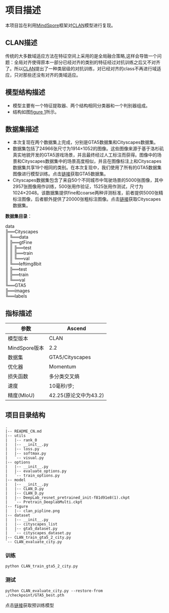  # 项目描述
 
本项目旨在利用[MindSpore](https://www.mindspore.cn/install/en)框架对[CLAN](http://openaccess.thecvf.com/content_CVPR_2019/papers/Luo_Taking_a_Closer_Look_at_Domain_Shift_Category-Level_Adversaries_for_CVPR_2019_paper.pdf)模型进行复现。

## CLAN描述

传统的大多数域适应方法在特征空间上采用的是全局融合策略,这样会导致一个问题：全局对齐使得原本一部分已经对齐的类别的特征经过对抗训练之后又不对齐了。所以[CLAN](http://openaccess.thecvf.com/content_CVPR_2019/papers/Luo_Taking_a_Closer_Look_at_Domain_Shift_Category-Level_Adversaries_for_CVPR_2019_paper.pdf)提出了一种类层级的对抗训练，对已经对齐的class不再进行域适应，只对那些还没有对齐的类域适应。

## 模型结构描述

- 模型主要有一个特征提取器、两个结构相同分类器和一个判别器组成。
- 结构如图[figure 1](./figure/clan_pipline.png)所示。

## 数据集描述


- 本次复现在两个数据集上完成，分别是GTA5数据集和Cityscapes数据集。
- 数据集包括了24966张尺寸为1914×1052的图像。这些图像来源于基于洛杉矶真实地貌开发的GTA5游戏场景，并且最终经过人工标注而获得。图像中的场景和Cityscapes数据集中的场景高度相似，并且在图像标注上和Cityscapes数据集共享19个相同的类别。在本次复现中，我们使用了所有的GTA5数据集图像进行模型训练。点击[链接]( https://download.visinf.tu-darmstadt.de/data/from_games/ )获取GTA5数据集。
- Cityscapes数据集包含了来自50个不同城市中驾驶场景的5000张图像，其中2957张图像用作训练，500张用作验证，1525张用作测试，尺寸为1024×2048。该数据集提供fine和coarse两种评测标准，前者提供5000张精标注图像，后者额外提供了20000张粗标注图像。点击[链接]( https://www.cityscapes-dataset.com/ )获取Cityscapes数据集。

**数据集目录**：

data  
╠══Cityscapes  
║      ╚══data  
║              ╠══gtFine  
║              ║     ╠══test  
║              ║     ╠══train  
║              ║     ╚══val  
║              ╚══leftimg8bit  
║                      ╠══test  
║                      ╠══train  
║                      ╚══val  
╚══GTA5  
        ╠══images  
        ╚══labels 

## 指标描述


| 参数          | Ascend           |
|-------------|------------------|
| 模型版本        | CLAN             |
| MindSpore版本 | 2.2              |
| 数据集         | GTA5/Cityscapes  |
| 优化器         | Momentum         |
| 损失函数        | 多分类交叉熵           |
| 速度          | 10毫秒/步;          |
| 精度(MIoU)    | 42.25(原论文中为43.2) |


## 项目目录结构

```
.
|-- README_CN.md
|-- utils
|   |-- rank_0
|   |-- __init__.py
|   |-- loss.py
|   |-- softmax.py
|   `-- visual.py
|-- options
|   |-- __init__.py
|   |-- evaluate_options.py
|   `-- train_options.py
|-- model
|   |-- __init__.py
|   |-- CLAN_D.py
|   |-- CLAN_D.py
|   |-- DeepLab_resnet_pretrained_init-f81d91e8(1).ckpt
|   `-- Pretrain_DeeplabMulti.ckpt
|-- figure
|   |-- clan_pipline.png
|-- dataset
|   |-- __init__.py
|   |-- cityscapes_list
|   |-- gta5_dataset.py
|   `-- cityscapes_dataset.py
|-- CLAN_train_gta5_2_city.py
`-- CLAN_evaluate_city.py
```

### 训练
```
python CLAN_train_gta5_2_city.py 
```

### 测试
```
python CLAN_evaluate_city.py --restore-from  ./checkpoint/GTA5_best.pth 
```

点击[链接]( ./model/DeepLab_resnet_pretrained_init-f81d91e8(1).ckpt )获取预训练模型 